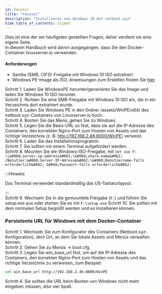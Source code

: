 ```yaml
---
id: Fenster
title: "Fenster"
description: "Installieren von Windows 10 mit netboot.xyz"
hide_table_of_contents: Stimmt
---
```


Dies ist eine der am häufigsten gestellten Fragen, daher verdient sie eine eigene Seite.  
In diesem Handbuch wird davon ausgegangen, dass Sie den Docker-Container linuxserver.io verwenden.

#### Anforderungen

- Samba (SMB, CIFS)-Freigabe mit Windows 10 ISO extrahiert
- Windows PE-Image als ISO, Anweisungen zum Erstellen finden Sie [hier](https://docs.microsoft.com/en-us/windows-hardware/manufacture/desktop/winpe-create-usb-bootable-drive#create-a-winpe-iso-dvd-or-cd)

Schritt 1. Laden Sie WindowsPE herunter/generieren Sie das Image und laden Sie Windows 10 ISO herunter.  
Schritt 2. Richten Sie eine SMB-Freigabe mit Windows 10 ISO ein, die in ein Verzeichnis dort extrahiert wurde.  
Schritt 3. Laden Sie Windows PE in den Ordner /assets/WinPE/x64/ des netboot.xyz-Containers von Linuxserver.io hoch.  
Schritt 4. Booten Sie das Menü, gehen Sie zu Windows.  
Schritt 5. Legen Sie die Basis-URL so fest, dass sie auf die IP-Adresse des Containers, den korrekten Nginx-Port zum Hosten von Assets und das richtige Verzeichnis (z. B. http://192.168.2.46:8000/WinPE) verweist.  
Schritt 6. Laden Sie das Installationsprogramm.  
Schritt 7. Sie sollten mit einem Terminal aufgefordert werden.  
Schritt 8. Mounten Sie die Windows-ISO-Freigabe, mit `net use F: \\&#060;server-ip-address&#062;\&#060;share-name&#062; /Benutzer:&#060;Server-IP-Adresse&#062;\&#060;Benutzername-falls erforderlich&#062; &#060;Passwort-falls erforderlich&#062;`

:::Hinweis

Das Terminal verwendet standardmäßig das US-Tastaturlayout.

:::  
Schritt 9. Wechseln Sie in die gemountete Freigabe (`F:`) und führen Sie setup.exe aus oder starten Sie es mit `F:\setup.exe` Schritt 10. Sie sollten mit dem normalen Setup begrüßt werden und es installieren können.

### Persistente URL für Windows mit dem Docker-Container

Schritt 1. Wechseln Sie zum Konfigurator des Containers (Netboot.xyz-Konfiguration), dem Ort, an dem Sie lokale Assets und Menüs verwalten können.  
Schritt 2. Gehen Sie zu Menüs -> boot.cfg.  
Schritt 3. Legen Sie win_base_url fest, um auf die IP-Adresse des Containers, den korrekten Nginx-Port zum Hosten von Assets und das richtige Verzeichnis zu verweisen, zum Beispiel:

```bash
set win_base_url http://192.168.2.46:8000/WinPE
```
Schritt 4. Sie sollten die URL beim Booten von Windows nicht mehr eingeben müssen, also viel Spaß.
